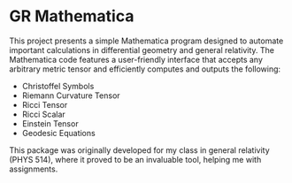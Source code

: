 # GR Mathematica

This project presents a simple Mathematica program designed to automate important calculations in differential geometry and general relativity. The Mathematica code features a user-friendly interface that accepts any arbitrary metric tensor and efficiently computes and outputs the following:
- Christoffel Symbols
- Riemann Curvature Tensor
- Ricci Tensor
- Ricci Scalar
- Einstein Tensor
- Geodesic Equations

This package was originally developed for my class in general relativity (PHYS 514), where it proved to be an invaluable tool, helping me with assignments.
